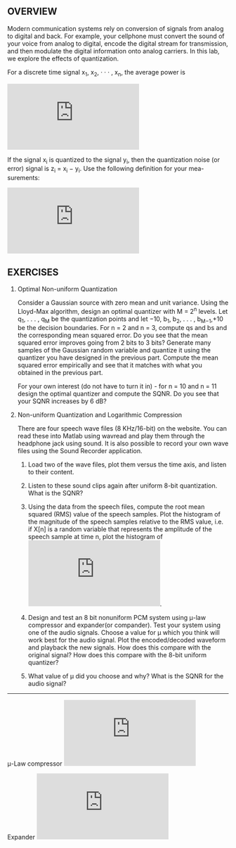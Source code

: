 ## OVERVIEW

Modern communication systems rely on conversion of signals from analog
to digital and back. For example, your cellphone must convert the sound of
your voice from analog to digital, encode the digital stream for transmission,
and then modulate the digital information onto analog carriers. In this lab,
we explore the effects of quantization.

For a discrete time signal x<sub>1</sub>, x<sub>2</sub>, · · · , x<sub>n</sub>, the average power is

![P_x](http://www.sciweavers.org/tex2img.php?eq=%20P_%7Bx%7D%3D%20%5Cfrac%7B1%7D%7Bn%7D%20%5Csum_%7Bi%3D1%7D%5En%20%7B%7B%5Cmid%20%20%20x_%7Bi%7D%20%5Cmid%7D%5E%7B2%7D%7D%20%20%20%20&bc=White&fc=Black&im=png&fs=12&ff=arev&edit=0)

If the signal x<sub>i</sub> is quantized to the signal y<sub>i</sub>, then the quantization noise
(or error) signal is z<sub>i</sub> = x<sub>i</sub> − y<sub>i</sub>. Use the following definition for your mea-
surements:

![SQNR](http://www.sciweavers.org/tex2img.php?eq=SQNR%3D10%20log_%7B10%7D%20%5Cbig%28%20%5Cfrac%7BP_%7Bx%7D%7D%7BP_%7Bz%7D%7D%20%5Cbig%29%20%20&bc=White&fc=Black&im=png&fs=12&ff=arev&edit=0)

## EXERCISES

1. Optimal Non-uniform Quantization
    
    Consider a Gaussian source with zero mean and unit variance. Using
the Lloyd-Max algorithm, design an optimal quantizer with M = 2<sup>n</sup>
levels. Let q<sub>1</sub>, . . . , q<sub>M</sub> be the quantization points and 
let −10, b<sub>1</sub>, b<sub>2</sub>, . . . , b<sub>M−1</sub>,+10
be the decision boundaries. For n = 2 and n = 3, compute qs and bs
and the corresponding mean squared error. Do you see that the mean
squared error improves going from 2 bits to 3 bits? Generate many
samples of the Gaussian random variable and quantize it using the
quantizer you have designed in the previous part. Compute the mean squared error 
empirically and see that it matches with what you obtained in the previous part.

    For your own interest (do not have to turn it in) - for n = 10 and
n = 11 design the optimal quantizer and compute the SQNR. Do you
see that your SQNR increases by 6 dB?

2. Non-uniform Quantization and Logarithmic Compression
    
    There are four speech wave files (8 KHz/16-bit) on the website. You
can read these into Matlab using wavread and play them through the
headphone jack using sound. It is also possible to record your own
wave files using the Sound Recorder application.
    
    1. Load two of the wave files, plot them versus the time axis, and
listen to their content.

    2. Listen to these sound clips again after uniform 8-bit quantization.
What is the SQNR?

    3. Using the data from the speech files, compute the root mean
squared (RMS) value of the speech samples. Plot the histogram
of the magnitude of the speech samples relative to the RMS value,
i.e. if X[n] is a random variable that represents the amplitude of
the speech sample at time n, plot the histogram of ![fig](http://www.sciweavers.org/tex2img.php?eq=%20%5Cfrac%7B%5Cmid%20X%5Bn%5D%20%5Cmid%7D%7BX_%7BRMS%7D%7D%20%20%20&bc=White&fc=Black&im=png&fs=12&ff=arev&edit=0).

    4. Design and test an 8 bit nonuniform PCM system using μ-law
compressor and expander(or compander). Test your system using
one of the audio signals. Choose a value for μ which you think
will work best for the audio signal. Plot the encoded/decoded
waveform and playback the new signals. How does this compare
with the original signal? How does this compare with the 8-bit
uniform quantizer?

    5. What value of μ did you choose and why? What is the SQNR for
the audio signal?

___
μ-Law compressor ![comp](http://www.sciweavers.org/tex2img.php?eq=F%28x%29%3Dsgn%28x%29%20%5Cfrac%7Bln%281%2B%20%5Cmu%20%7Cx%7C%29%7D%7Bln%281%2B%20%5Cmu%29%7D%20%3B%20%20%20-1%20%5Cleq%20x%20%5Cleq%201&bc=White&fc=Black&im=png&fs=12&ff=arev&edit=0)

Expander ![expa](http://www.sciweavers.org/tex2img.php?eq=%20F%5E%7B-1%7D%28y%29%3Dsgn%28y%29%281%2F%20%5Cmu%29%28%20%281%2B%20%5Cmu%29%5E%7B%7Cy%7C%7D-1%29%20%20%3B%20-1%20%5Cleq%20y%20%5Cleq%201&bc=White&fc=Black&im=png&fs=12&ff=arev&edit=0)

